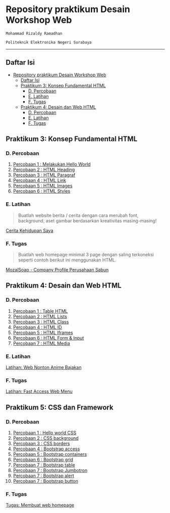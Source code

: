 # Repository praktikum Desain Workshop Web

`Mohammad Rizaldy Ramadhan`

`Politeknik Elektronika Negeri Surabaya`

---
## Daftar Isi
- [Repository praktikum Desain Workshop Web](#repository-praktikum-desain-workshop-web)
  - [Daftar Isi](#daftar-isi)
  - [Praktikum 3: Konsep Fundamental HTML](#praktikum-3-konsep-fundamental-html)
    - [D. Percobaan](#d-percobaan)
    - [E. Latihan](#e-latihan)
    - [F. Tugas](#f-tugas)
  - [Praktikum 4: Desain dan Web HTML](#praktikum-4-desain-dan-web-html)
    - [D. Percobaan](#d-percobaan-1)
    - [E. Latihan](#e-latihan-1)
    - [F. Tugas](#f-tugas-1)

## Praktikum 3: Konsep Fundamental HTML
### D. Percobaan
1. [Percobaan 1 : Melakukan Hello World](https://mozaldy.github.io/workshop_web/html/try1.html)
2. [Percobaan 2 : HTML Heading](https://mozaldy.github.io/workshop_web/html/try2.html)
3. [Percobaan 3 : HTML Paragraf](https://mozaldy.github.io/workshop_web/html/try3.html)
4. [Percobaan 4 : HTML Link](https://mozaldy.github.io/workshop_web/html/try4.html)
5. [Percobaan 5 : HTML Images](https://mozaldy.github.io/workshop_web/html/try5.html)
6. [Percobaan 6 : HTML Styles](https://mozaldy.github.io/workshop_web/html/try6.html)

### E. Latihan
> Buatlah website berita / cerita dengan cara merubah font, background, aset gambar berdasarkan kreativitas masing-masing!

[Cerita Kehidupan Saya](https://mozaldy.github.io/workshop_web/html/latihan.html)

### F. Tugas
> Buatlah web homepage minimal 3 page dengan saling terkoneksi seperti contoh berikut ini menggunakan HTML.

[MozalSoap - Company Profile Perusahaan Sabun](https://mozaldy.github.io/workshop_web/html/)

## Praktikum 4: Desain dan Web HTML
### D. Percobaan
1. [Percobaan 1 : Table HTML](https://mozaldy.github.io/workshop_web/html2/try1.html)
2. [Percobaan 2 : HTML Lists](https://mozaldy.github.io/workshop_web/html2/try2.html)
3. [Percobaan 3 : HTML Class](https://mozaldy.github.io/workshop_web/html2/try3.html)
4. [Percobaan 4 : HTML ID](https://mozaldy.github.io/workshop_web/html2/try4.html)
5. [Percobaan 5 : HTML Iframes](https://mozaldy.github.io/workshop_web/html2/try5.html)
6. [Percobaan 6 : HTML Form & Input](https://mozaldy.github.io/workshop_web/html2/try6.html)
7. [Percobaan 7 : HTML Media](https://mozaldy.github.io/workshop_web/html2/try7.html)

### E. Latihan
[Latihan: Web Nonton Anime Bajakan](https://mozaldy.github.io/workshop_web/html2/latihan.html)

### F. Tugas
[Latihan: Fast Access Web Menu](https://mozaldy.github.io/workshop_web/html2/tugas.html)

## Praktikum 5: CSS dan Framework
### D. Percobaan
1. [Percobaan 1 : Hello world CSS](https://mozaldy.github.io/workshop_web/css/try1.html)
2. [Percobaan 2 : CSS background](https://mozaldy.github.io/workshop_web/css/try2.html)
3. [Percobaan 3 : CSS borders](https://mozaldy.github.io/workshop_web/css/try3.html)
4. [Percobaan 4 : Bootstrap access](https://mozaldy.github.io/workshop_web/css/try4.html)
5. [Percobaan 5 : Bootstrap containers](https://mozaldy.github.io/workshop_web/css/try5.html)
6. [Percobaan 6 : Bootstrap grid](https://mozaldy.github.io/workshop_web/css/try6.html)
7. [Percobaan 7 : Bootstrap table](https://mozaldy.github.io/workshop_web/css/try7.html)
8. [Percobaan 7 : Bootstrap Jumbotron](https://mozaldy.github.io/workshop_web/css/try8.html)
9. [Percobaan 7 : Bootstrap alert](https://mozaldy.github.io/workshop_web/css/try9.html)
10. [Percobaan 7 : Bootstrap button](https://mozaldy.github.io/workshop_web/css/try10.html)

### F. Tugas
[Tugas: Membuat web homepage](https://mozaldy.github.io/workshop_web/css/)